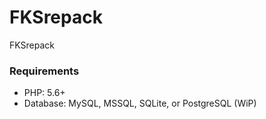 # FKSrepack
FKSrepack

### Requirements ###
* PHP: 5.6+
* Database: MySQL, MSSQL, SQLite, or PostgreSQL (WiP)
